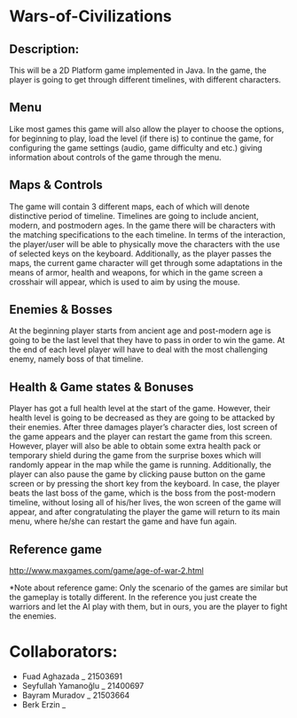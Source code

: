 # Wars-of-Civilizations

## Description: 
This will be a 2D Platform game implemented in Java. In the game, the player is going to get through different timelines, with different characters. 

## Menu 
Like most games this game will also allow the player to choose the options, for beginning to play, load the level (if there is) to continue the game, for configuring the game settings (audio, game difficulty and etc.) giving information about controls of the game through the menu.

## Maps & Controls
The game will contain 3 different maps, each of which will denote distinctive period of timeline.
Timelines are going to include ancient, modern, and postmodern ages. In the game there will be characters with the matching specifications to the each timeline. In terms of the interaction, the player/user will be able to physically move the characters with the use of selected keys on the keyboard. Additionally, as the player passes the maps, the current game character will get through some adaptations in the means of armor, health and weapons, for which in the game screen a crosshair will appear, which is used to aim by using the mouse.  

## Enemies & Bosses
At the beginning player starts from ancient age and post-modern age is going to be the last level that they  have to pass in order to win the game. At the end of each level player will have to deal with the most challenging enemy, namely boss of that timeline. 

## Health & Game states & Bonuses 
Player has got a full health level at the start of the game. However, their health level is going to be decreased as they are going to be attacked by their enemies. After three damages player’s character dies, lost screen of the game appears and the player can restart the game from this screen. However, player will also be able to obtain some extra health pack or temporary shield during the game from the surprise boxes which will randomly appear in the map while the game is running. Additionally, the player can also pause the game by clicking pause button on the game screen or by pressing the short key from the keyboard. In case, the player beats the last boss of the game, which is the boss from the post-modern timeline, without losing all of his/her lives, the won screen of the game will appear, and after congratulating the player the game will return to its main menu, where he/she can restart the game and have fun again. 


## Reference game 
http://www.maxgames.com/game/age-of-war-2.html

*Note about reference game: Only the scenario of the games are similar but the gameplay is totally different. In the reference you just create the warriors and let the AI play with them, but in ours, you are the player to fight the enemies. 


# Collaborators:
- Fuad Aghazada _ 21503691
- Seyfullah Yamanoğlu _ 21400697
- Bayram Muradov _ 21503664
- Berk Erzin _ 
